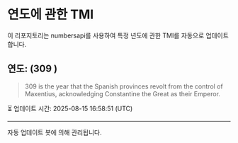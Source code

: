 
# 연도에 관한 TMI

이 리포지토리는 numbersapi를 사용하여 특정 년도에 관한 TMI를 자동으로 업데이트합니다.

## 연도: (309 )
> 309 is the year that the Spanish provinces revolt from the control of Maxentius, acknowledging Constantine the Great as their Emperor.

⏳ 업데이트 시간: 2025-08-15 16:58:51 (UTC)

---
자동 업데이트 봇에 의해 관리됩니다.
